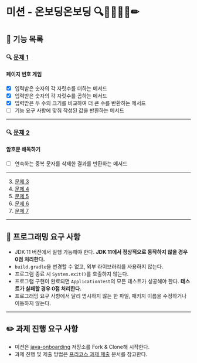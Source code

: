 # 미션 - 온보딩온보딩 🔍📮🚨🚀🎯✏

## 🚀 기능 목록
### 🔍 [문제 1](./docs/PROBLEM1.md)
#### 페이지 번호 게임
- [x] 입력받은 숫자의 각 자릿수를 더하는 메서드
- [x] 입력받은 숫자의 각 자릿수를 곱하는 메서드
- [x] 입력받은 두 수의 크기를 비교하여 더 큰 수를 반환하는 메서드
- [ ] 기능 요구 사항에 맞춰 작성된 값을 반환하는 메서드

---
### 🔍 [문제 2](./docs/PROBLEM2.md)
#### 암호문 해독하기
- [ ] 연속하는 중복 문자를 삭제한 결과를 반환하는 메서드

---
3. [문제 3](./docs/PROBLEM3.md)
4. [문제 4](./docs/PROBLEM4.md)
5. [문제 5](./docs/PROBLEM5.md)
6. [문제 6](./docs/PROBLEM6.md)
7. [문제 7](./docs/PROBLEM7.md)

---

## 🎯 프로그래밍 요구 사항

- JDK 11 버전에서 실행 가능해야 한다. **JDK 11에서 정상적으로 동작하지 않을 경우 0점 처리한다.**
- `build.gradle`을 변경할 수 없고, 외부 라이브러리를 사용하지 않는다.
- 프로그램 종료 시 `System.exit()`를 호출하지 않는다.
- 프로그램 구현이 완료되면 `ApplicationTest`의 모든 테스트가 성공해야 한다. **테스트가 실패할 경우 0점 처리한다.**
- 프로그래밍 요구 사항에서 달리 명시하지 않는 한 파일, 패키지 이름을 수정하거나 이동하지 않는다.

---

## ✏️ 과제 진행 요구 사항

- 미션은 [java-onboarding](https://github.com/woowacourse-precourse/java-onboarding) 저장소를 Fork & Clone해 시작한다.
- 과제 진행 및 제출 방법은 [프리코스 과제 제출](https://github.com/woowacourse/woowacourse-docs/tree/master/precourse) 문서를 참고한다.
